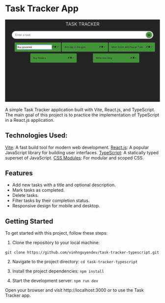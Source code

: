 # Task Tracker App

![App Screenshot](src/assets/Screenshot.png)

A simple Task Tracker application built with Vite, React.js, and TypeScript. The main goal of this project is to practice the implementation of TypeScript in a React.js application.

## Technologies Used:
[Vite](https://vitejs.dev): A fast build tool for modern web development.
[React.js](https://react.dev): A popular JavaScript library for building user interfaces.
[TypeScript](https://www.typescriptlang.org): A statically typed superset of JavaScript.
[CSS Modules](https://github.com/css-modules/css-modules): For modular and scoped CSS.

## Features

- Add new tasks with a title and optional description.
- Mark tasks as completed.
- Delete tasks.
- Filter tasks by their completion status.
- Responsive design for mobile and desktop.

## Getting Started

To get started with this project, follow these steps:

1. Clone the repository to your local machine:

`git clone https://github.com/vinhnguyendev/task-tracker-typescript.git`

2. Navigate to the project directory:
`cd task-tracker-typescript`

3. Install the project dependencies:
`npm install`

4. Start the development server:
`npm run dev`

Open your browser and visit http://localhost:3000 or  to use the Task Tracker app.